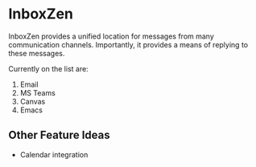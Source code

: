 # InboxZen

InboxZen provides a unified location for messages from many communication channels. Importantly, it provides a means of replying to these messages.

Currently on the list are:
1. Email
2. MS Teams
3. Canvas
4. Emacs



## Other Feature Ideas
* Calendar integration
